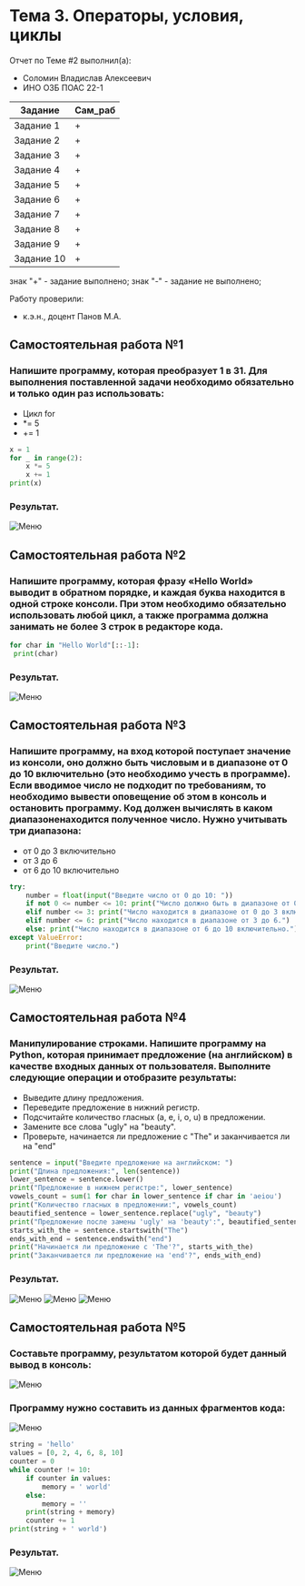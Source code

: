 # Тема 3. Операторы, условия, циклы
Отчет по Теме #2 выполнил(а):
- Соломин Владислав Алексеевич
- ИНО ОЗБ ПОАС 22-1

| Задание | Сам_раб |
| ------ |--------|
| Задание 1 | +  | 
| Задание 2 | +  | 
| Задание 3 | +  | 
| Задание 4 | +  | 
| Задание 5 | +  | 
| Задание 6 | +  | 
| Задание 7 | +  | 
| Задание 8 | +  | 
| Задание 9 | +  | 
| Задание 10 | + |
знак "+" - задание выполнено; знак "-" - задание не выполнено;

Работу проверили:
- к.э.н., доцент Панов М.А.

## Самостоятельная работа №1
### Напишите программу, которая преобразует 1 в 31. Для выполнения поставленной задачи необходимо обязательно и только один раз использовать:
- Цикл for
- *= 5
- += 1
```python
x = 1
for _ in range(2):
    x *= 5
    x += 1
print(x)
```
### Результат.
![Меню](https://github.com/Riko-admin/education/blob/Тема_3/pic/1.png)
  
## Самостоятельная работа №2
### Напишите программу, которая фразу «Hello World» выводит в обратном порядке, и каждая буква находится в одной строке консоли. При этом необходимо обязательно использовать любой цикл, а также программа должна занимать не более 3 строк в редакторе кода.

```python
for char in "Hello World"[::-1]:
 print(char)
```
### Результат.
![Меню](https://github.com/Riko-admin/education/blob/Тема_3/pic/2.png)
  
## Самостоятельная работа №3
### Напишите программу, на вход которой поступает значение из консоли, оно должно быть числовым и в диапазоне от 0 до 10 включительно (это необходимо учесть в программе). Если вводимое число не подходит по требованиям, то необходимо вывести оповещение об этом в консоль и остановить программу. Код должен вычислять в каком диапазоненаходится полученное число. Нужно учитывать три диапазона:
- от 0 до 3 включительно
- от 3 до 6
- от 6 до 10 включительно
```python
try:
    number = float(input("Введите число от 0 до 10: "))
    if not 0 <= number <= 10: print("Число должно быть в диапазоне от 0 до 10.")
    elif number <= 3: print("Число находится в диапазоне от 0 до 3 включительно.")
    elif number <= 6: print("Число находится в диапазоне от 3 до 6.")
    else: print("Число находится в диапазоне от 6 до 10 включительно.")
except ValueError:
    print("Введите число.")
```
### Результат.
![Меню](https://github.com/Riko-admin/education/blob/Тема_3/pic/3.png)

## Самостоятельная работа №4
### Манипулирование строками. Напишите программу на Python, которая принимает предложение (на английском) в качестве входных данных от пользователя. Выполните следующие операции и отобразите результаты:
- Выведите длину предложения.
- Переведите предложение в нижний регистр.
- Подсчитайте количество гласных (a, e, i, o, u) в предложении.
- Замените все слова "ugly" на "beauty".
- Проверьте, начинается ли предложение с "The" и заканчивается ли на "end"
```python
sentence = input("Введите предложение на английском: ")
print("Длина предложения:", len(sentence))
lower_sentence = sentence.lower()
print("Предложение в нижнем регистре:", lower_sentence)
vowels_count = sum(1 for char in lower_sentence if char in 'aeiou')
print("Количество гласных в предложении:", vowels_count)
beautified_sentence = lower_sentence.replace("ugly", "beauty")
print("Предложение после замены 'ugly' на 'beauty':", beautified_sentence)
starts_with_the = sentence.startswith("The")
ends_with_end = sentence.endswith("end")
print("Начинается ли предложение с 'The'?", starts_with_the)
print("Заканчивается ли предложение на 'end'?", ends_with_end)
```
### Результат.
![Меню](https://github.com/Riko-admin/education/blob/Тема_3/pic/4.png)
![Меню](https://github.com/Riko-admin/education/blob/Тема_3/pic/5.png)
![Меню](https://github.com/Riko-admin/education/blob/Тема_3/pic/6.png)
  
## Самостоятельная работа №5
### Составьте программу, результатом которой будет данный вывод в консоль:
![Меню](https://github.com/Riko-admin/education/blob/Тема_3/pic/b.png)
### Программу нужно составить из данных фрагментов кода:
![Меню](https://github.com/Riko-admin/education/blob/Тема_3/pic/q.png)
```python
string = 'hello'
values = [0, 2, 4, 6, 8, 10]
counter = 0
while counter != 10:
    if counter in values:
        memory = ' world'
    else:
        memory = ''
    print(string + memory)
    counter += 1
print(string + ' world')
```
### Результат.
![Меню](https://github.com/Riko-admin/education/blob/Тема_3/pic/7.png)
